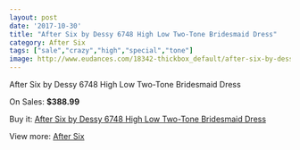 ```yaml
---
layout: post
date: '2017-10-30'
title: "After Six by Dessy 6748 High Low Two-Tone Bridesmaid Dress"
category: After Six
tags: ["sale","crazy","high","special","tone"]
image: http://www.eudances.com/18342-thickbox_default/after-six-by-dessy-6748-high-low-two-tone-bridesmaid-dress.jpg
---
```

After Six by Dessy 6748 High Low Two-Tone Bridesmaid Dress

On Sales: **$388.99**
<a href="https://www.eudances.com/en/after-six/5388-after-six-by-dessy-6748-high-low-two-tone-bridesmaid-dress.html"><amp-img layout="responsive" width="600" height="600" src="//www.eudances.com/18342-thickbox_default/after-six-by-dessy-6748-high-low-two-tone-bridesmaid-dress.jpg" alt="After Six by Dessy 6748 High Low Two-Tone Bridesmaid Dress 0" /></a>

Buy it: [After Six by Dessy 6748 High Low Two-Tone Bridesmaid Dress](https://www.eudances.com/en/after-six/5388-after-six-by-dessy-6748-high-low-two-tone-bridesmaid-dress.html "After Six by Dessy 6748 High Low Two-Tone Bridesmaid Dress")

View more: [After Six](https://www.eudances.com/en/50-after-six "After Six")